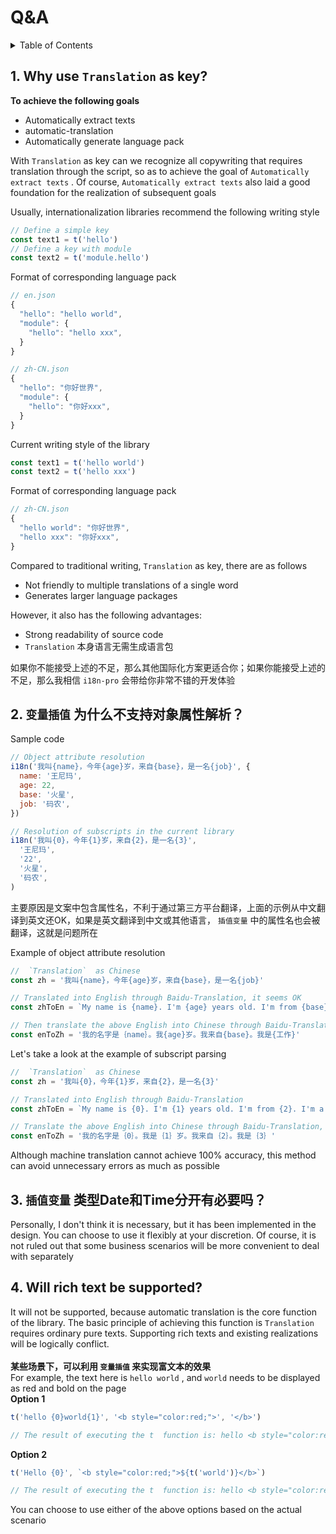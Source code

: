 
# Q&A

<details >
  <summary>Table of Contents</summary>

  &emsp;&emsp;[1. Why use  `Translation`  as key?](#1-why-use--translation--as-key)<br/>
  &emsp;&emsp;[2.  `变量插值` 为什么不支持对象属性解析？](#2-变量插值-为什么不支持对象属性解析)<br/>
  &emsp;&emsp;[3.  `插值变量` 类型**Date**和**Time**分开有必要吗？](#3-插值变量-类型date和time分开有必要吗)<br/>
  &emsp;&emsp;[4. Will rich text be supported?](#4-will-rich-text-be-supported)<br/>

</details>

## 1. Why use  `Translation`  as key?
**To achieve the following goals**
* Automatically extract texts
* automatic-translation
* Automatically generate language pack

With  `Translation`  as key can we recognize all copywriting that requires translation through the script, so as to achieve the goal of  `Automatically extract texts` . Of course,  `Automatically extract texts`  also laid a good foundation for the realization of subsequent goals

Usually, internationalization libraries recommend the following writing style
```js
// Define a simple key
const text1 = t('hello')
// Define a key with module
const text2 = t('module.hello')
```
Format of corresponding language pack
```js
// en.json
{
  "hello": "hello world",
  "module": {
    "hello": "hello xxx",
  }
}

// zh-CN.json
{
  "hello": "你好世界",
  "module": {
    "hello": "你好xxx",
  }
}
```

Current writing style of the library
```js
const text1 = t('hello world')
const text2 = t('hello xxx')
```
Format of corresponding language pack
```js
// zh-CN.json
{
  "hello world": "你好世界",
  "hello xxx": "你好xxx",
}
```
Compared to traditional writing,  `Translation`  as key, there are as follows
* Not friendly to multiple translations of a single word
* Generates larger language packages

However, it also has the following advantages:
* Strong readability of source code
*  `Translation` 本身语言无需生成语言包

如果你不能接受上述的不足，那么其他国际化方案更适合你；如果你能接受上述的不足，那么我相信 `i18n-pro` 会带给你非常不错的开发体验
## 2.  `变量插值` 为什么不支持对象属性解析？
Sample code
```js
// Object attribute resolution
i18n('我叫{name}，今年{age}岁，来自{base}，是一名{job}', {
  name: '王尼玛',
  age: 22,
  base: '火星',
  job: '码农',
})

// Resolution of subscripts in the current library
i18n('我叫{0}，今年{1}岁，来自{2}，是一名{3}',
  '王尼玛',
  '22',
  '火星',
  '码农',
)
```
主要原因是文案中包含属性名，不利于通过第三方平台翻译，上面的示例从中文翻译到英文还OK，如果是英文翻译到中文或其他语言， `插值变量` 中的属性名也会被翻译，这就是问题所在

Example of object attribute resolution
```js
//  `Translation`  as Chinese
const zh = '我叫{name}，今年{age}岁，来自{base}，是一名{job}'

// Translated into English through Baidu-Translation, it seems OK
const zhToEn = `My name is {name}. I'm {age} years old. I'm from {base}. I'm a {job} `

// Then translate the above English into Chinese through Baidu-Translation, we can find that the translation of {job} has problems, and different translation platforms may have different problems
const enToZh = '我的名字是｛name｝。我{age}岁。我来自{base}。我是{工作}'
```
Let's take a look at the example of subscript parsing
```js
//  `Translation`  as Chinese
const zh = '我叫{0}，今年{1}岁，来自{2}，是一名{3}'

// Translated into English through Baidu-Translation
const zhToEn = `My name is {0}. I'm {1} years old. I'm from {2}. I'm a {3}`

// Translate the above English into Chinese through Baidu-Translation, and the above parameters will not be mismatched
const enToZh = '我的名字是｛0｝。我是｛1｝岁。我来自｛2｝。我是｛3｝'
```
Although machine translation cannot achieve 100% accuracy, this method can avoid unnecessary errors as much as possible
## 3.  `插值变量` 类型**Date**和**Time**分开有必要吗？
Personally, I don't think it is necessary, but it has been implemented in the design. You can choose to use it flexibly at your discretion. Of course, it is not ruled out that some business scenarios will be more convenient to deal with separately
## 4. Will rich text be supported?
It will not be supported, because automatic translation is the core function of the library. The basic principle of achieving this function is  `Translation`  requires ordinary pure texts. Supporting rich texts and existing realizations will be logically conflict.<br /><br />**某些场景下，可以利用 `变量插值` 来实现富文本的效果**<br />For example, the text here is  `hello world` , and  `world`  needs to be displayed as red and bold on the page<br />**Option 1**
```js
t('hello {0}world{1}', '<b style="color:red;">', '</b>')

// The result of executing the t  function is: hello <b style="color:red;">world</b>
```
**Option 2**<br />
```js
t('Hello {0}', `<b style="color:red;">${t('world')}</b>`)

// The result of executing the t  function is: hello <b style="color:red;">world</b>
```
You can choose to use either of the above options based on the actual scenario